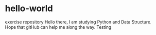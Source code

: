 # hello-world
exercise repository
Hello there, I am studying Python and Data Structure. 
Hope that gitHub can help me along the way.
Testing
